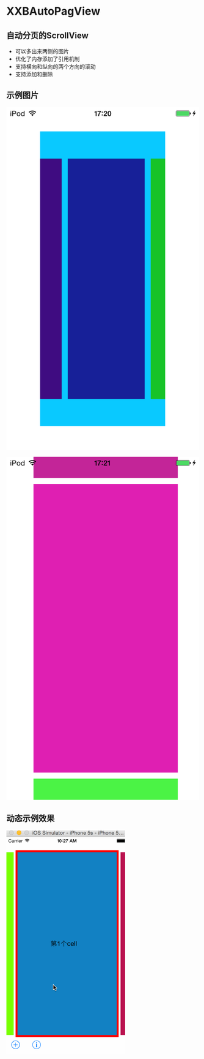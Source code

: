 # XXBAutoPagView
## 自动分页的ScrollView
 * 可以多出来两侧的图片
 * 优化了内存添加了引用机制
 * 支持横向和纵向的两个方向的滚动
 * 支持添加和删除
## 示例图片
![image](./image/1.PNG)<br>

![image](./image/2.PNG)<br>
## 动态示例效果
![image](./image/autoPageView.gif)<br>
